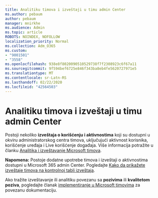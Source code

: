 ```yaml
---
title: Analitiku timova i izveštaji u timu admin Center
ms.author: pebaum
author: pebaum
manager: mnirkhe
ms.audience: Admin
ms.topic: article
ROBOTS: NOINDEX, NOFOLLOW
localization_priority: Normal
ms.collection: Adm_O365
ms.custom:
- "9001501"
- "3558"
ms.openlocfilehash: 938e8f8020090510529738f7f2308923c6f67a11
ms.sourcegitcommit: 9f594bef6725e846f343ba8eb4fe5620727971e5
ms.translationtype: MT
ms.contentlocale: sr-Latn-RS
ms.lasthandoff: 02/22/2020
ms.locfileid: "42564503"
---
```

# <a name="teams-analytics-and-reports-in-the-teams-admin-center"></a>Analitiku timova i izveštaji u timu admin Center

Postoji nekoliko **izveštaja o korišćenju i aktivnostima** koji su dostupni u okviru administratorskog centra timova, uključujući aktivnost korisnika, korišćenje uređaja i Live korišćenje događaja. Više informacija potražite u članku [Analitika i izveštavanje Microsoft timova](https://docs.microsoft.com/microsoftteams/teams-analytics-and-reports/teams-reporting-reference).

**Napomena:** Postoje dodatne upotrebe timova i izveštaji o aktivnostima dostupni u Microsoft 365 admin Center. Pogledajte [Kako da prikažete izveštaje timova na kontrolnoj tabli izveštaja](https://docs.microsoft.com/microsoftteams/teams-activity-reports#how-to-view-the-teams-reports-in-the-reports-dashboard).

Ako tražite izveštavanje ili analitiku povezanu sa **pozivima** ili **kvalitetom poziva**, pogledajte članak [implementiranje u Microsoft timovima](https://docs.microsoft.com/microsoftteams/monitor-call-quality-qos) za povezanu dokumentaciju.

